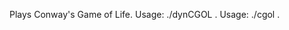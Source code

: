 Plays Conway's Game of Life. Usage: ./dynCGOL <seed> <ticks> <row size> <col size>. Usage: ./cgol <seed> <ticks>.
